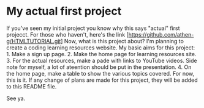 # My actual first project

If you've seen my initial project you know why this says "actual" first projecct.
For those who haven't, here's the link [https://github.com/athen-g/HTMLTUTORIAL.git]
Now, what is this project about?
I'm planning to create a coding learning resources website.
My basic aims for this project:
    1. Make a sign up page.
    2. Make the home page for learning resources site.
    3. For the actual resources, make a pade with links to YouTube videos.
        Side note for myself, a lot of ateention should be put in the presentation.
    4. On the home page, make a table to show the various topics covered.
For now, this is it.
If any change of plans are made for this project, they will be added to this README file.

See ya.